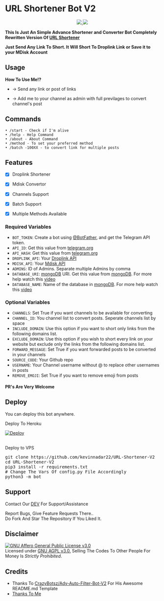 # URL Shortener Bot V2

<p align="center">
  <a href="https://github.com/kevinnadar22/URL-Shortener-V2/stargazers">
    <img src="https://img.shields.io/github/stars/kevinnadar22/URL-Shortener-V2?style=social">

  </a>
  
  <a href="https://github.com/kevinnadar22/URL-Shortener-V2/fork">
    <img src="https://img.shields.io/github/forks/kevinnadar22/URL-Shortener-V2?label=Fork&style=social">

  </a>  
</p>

__This Is Just An Simple Advance Shortener and Converter Bot Completely Rewritten Version Of [URL Shortener](https://github.com/t2links/URL-Shortener-bot)__

__Just Send Any Link To Short. It Will Short To Droplink Link or Save it to your MDisk Account__


## Usage

**__How To Use Me!?__**

* -> Send any link or post of links

* -> Add me to your channel as admin with full previlages to convert channel's post

## Commands

```
• /start - Check if I'm alive
• /help - Help Command
• /about - About Command
• /method - To set your preferred method
• /batch -100XX - to convert link for multiple posts
```

## Features

- [x] Droplink Shortener
- [x] Mdisk Convertor
- [x] Channels Support
- [x] Batch Support
- [x] Multiple Methods Available


### Required Variables
* `BOT_TOKEN`: Create a bot using [@BotFather](https://telegram.dog/BotFather), and get the Telegram API token.
* `API_ID`: Get this value from [telegram.org](https://my.telegram.org/apps)
* `API_HASH`: Get this value from [telegram.org](https://my.telegram.org/apps)
* `DROPLINK_API`: Your [Droplink API](https://droplink.co/member/tools/api)
* `MDISK_API`: Your [Mdisk API](https://t.me/VideoToolMoneyTreebot)
* `ADMINS`: ID of Admins. Separate multiple Admins by comma
* `DATABASE_URI`: [mongoDB](https://www.mongodb.com) URI. Get this value from [mongoDB](https://www.mongodb.com). For more help watch this [video](https://youtu.be/1G1XwEOnxxo)
* `DATABASE_NAME`: Name of the database in [mongoDB](https://www.mongodb.com). For more help watch this [video](https://youtu.be/1G1XwEOnxxo)


### Optional Variables
* `CHANNELS`: Set True if you want channels to be available for converting
* `CHANNEL_ID`: You channel list to convert posts. Seperate channels list by space
* `INCLUDE_DOMAIN`: Use this option if you want to short only links from the following domains list.
* `EXCLUDE_DOMAIN`: Use this option if you wish to short every link on your website but exclude only the links from the following domains list.
* `FORWARD_MESSAGE`: Set True if you want forwarded posts to be converted in your channels
* `SOURCE_CODE`: Your Github repo
* `USERNAME`: Your Channel username without @ to replace other usernames in posts
* `REMOVE_EMOJI`: Set True if you want to remove emoji from posts


#### PR's Are Very Welcome

## Deploy <br>
You can deploy this bot anywhere.

<p>Deploy To Heroku<P>
<p>

<a href="https://heroku.com/deploy?template=https://github.com/Filterbot12/URL-Shortener-V2">
  <img src="https://www.herokucdn.com/deploy/button.svg" alt="Deploy">
</a>
</p>
<br>
Deploy to VPS
<p>
<pre>
git clone https://github.com/kevinnadar22/URL-Shortener-V2
cd URL-Shortener-V2
pip3 install -r requirements.txt
# Change The Vars Of config.py File Accordingly
python3 -m bot
</pre>


## Support   
Contact Our [DEV](https://www.telegram.dog/ask_admin001) For Support/Assistance    
   
Report Bugs, Give Feature Requests There..   
Do Fork And Star The Repository If You Liked It.

## Disclaimer
[![GNU Affero General Public License v3.0](https://www.gnu.org/graphics/agplv3-155x51.png)](https://www.gnu.org/licenses/agpl-3.0.en.html#header)    
Licensed under [GNU AGPL v3.0.](https://github.com/CrazyBotsz/Adv-Auto-Filter-Bot-V2/blob/main/LICENSE)
Selling The Codes To Other People For Money Is *Strictly Prohibited*.


## Credits

 - Thanks To [CrazyBotsz/Adv-Auto-Filter-Bot-V2](https://github.com/CrazyBotsz/Adv-Auto-Filter-Bot-V2) For His Awesome README.md Template
 - [Thanks To Me](https://github.com/Kevinnadar22)
